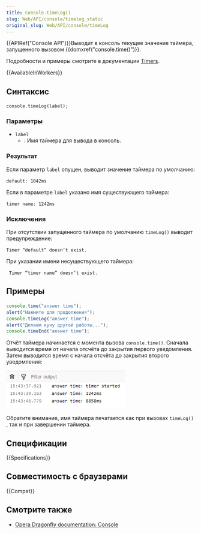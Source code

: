 ```yaml
---
title: Console.timeLog()
slug: Web/API/console/timelog_static
original_slug: Web/API/console/timeLog
---
```


{{APIRef("Console API")}}Выводит в консоль текущее значение таймера, запущенного вызовом {{domxref("console.time()")}}.

Подробности и примеры смотрите в документации [Timers](/ru/docs/Web/API/console#Timers).

{{AvailableInWorkers}}

## Синтаксис

```
console.timeLog(label);
```

### Параметры

- `label`
  - : Имя таймера для вывода в консоль.

### Результат

Если параметр `label` опущен, выводит значение таймера по умолчанию:

```
default: 1042ms
```

Если в параметре `label` указано имя существующего таймера:

```
timer name: 1242ms
```

### Исключения

При отсутствии запущенного таймера по умолчанию `timeLog()` выводит предупреждение:

```
Timer “default” doesn’t exist.
```

При указании имени несуществующего таймера:

```
 Timer “timer name” doesn’t exist.
```

## Примеры

```js
console.time("answer time");
alert("Нажмите для продолжения");
console.timeLog("answer time");
alert("Делаем кучу другой работы...");
console.timeEnd("answer time");
```

Отчёт таймера начинается с момента вызова `console.time()`. Сначала выводится время от начала отсчёта до закрытия первого уведомления. Затем выводится время с начала отсчёта до закрытия второго уведомления:

![timerresult.png](console-timelog.png)

Обратите внимание, имя таймера печатается как при вызовах `timeLog()` , так и при завершении таймера.

## Спецификации

{{Specifications}}

## Совместимость с браузерами

{{Compat}}

## Смотрите также

- [Opera Dragonfly documentation: Console](http://www.opera.com/dragonfly/documentation/console/)
